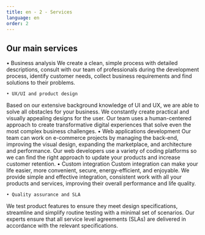 ```yaml
---
title: en - 2 - Services
language: en
order: 2
---
```

<div class="title-block center"><h2>Our main services</h2></div>
<div class="content-block">
<div class="sevices-list">    • Business analysis
We create a clean, simple process with detailed descriptions, consult with our team of professionals during the development process, identify customer needs, collect business requirements and find solutions to their problems.

    • UX/UI and product design
Based on our extensive background knowledge of UI and UX, we are able to solve all obstacles for your business. We constantly create practical and visually appealing designs for the user. Our team uses a human-centered approach to create transformative digital experiences that solve even the most complex business challenges.
    • Web applications development 
Our team can work on e-commerce projects by managing the back-end, improving the visual design, expanding the marketplace, and architecture and performance. Our web developers use a variety of coding platforms so we can find the right approach to update your products and increase customer retention.
    • Custom integration
Custom integration can make your life easier, more convenient, secure, energy-efficient, and enjoyable. We provide simple and effective integration, consistent work with all your products and services, improving their overall performance and life quality.

    • Quality assurance and SLA
We test product features to ensure they meet design specifications, streamline and simplify routine testing with a minimal set of scenarios. Our experts ensure that all service level agreements (SLAs) are delivered in accordance with the relevant specifications.
</div>
</div>